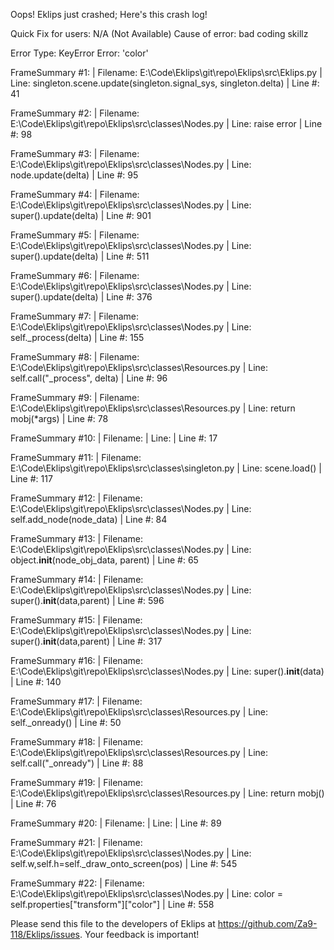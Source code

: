 Oops! Eklips just crashed;
Here's this crash log!

Quick Fix for users: N/A (Not Available)
Cause of error: bad coding skillz

Error Type: KeyError
Error: 'color'

FrameSummary #1:
  | Filename: E:\Code\Eklips\git\repo\Eklips\src\Eklips.py
  | Line: singleton.scene.update(singleton.signal_sys, singleton.delta)
  | Line #: 41

FrameSummary #2:
  | Filename: E:\Code\Eklips\git\repo\Eklips\src\classes\Nodes.py
  | Line: raise error
  | Line #: 98

FrameSummary #3:
  | Filename: E:\Code\Eklips\git\repo\Eklips\src\classes\Nodes.py
  | Line: node.update(delta)
  | Line #: 95

FrameSummary #4:
  | Filename: E:\Code\Eklips\git\repo\Eklips\src\classes\Nodes.py
  | Line: super().update(delta)
  | Line #: 901

FrameSummary #5:
  | Filename: E:\Code\Eklips\git\repo\Eklips\src\classes\Nodes.py
  | Line: super().update(delta)
  | Line #: 511

FrameSummary #6:
  | Filename: E:\Code\Eklips\git\repo\Eklips\src\classes\Nodes.py
  | Line: super().update(delta)
  | Line #: 376

FrameSummary #7:
  | Filename: E:\Code\Eklips\git\repo\Eklips\src\classes\Nodes.py
  | Line: self._process(delta)
  | Line #: 155

FrameSummary #8:
  | Filename: E:\Code\Eklips\git\repo\Eklips\src\classes\Resources.py
  | Line: self.call("_process", delta)
  | Line #: 96

FrameSummary #9:
  | Filename: E:\Code\Eklips\git\repo\Eklips\src\classes\Resources.py
  | Line: return mobj(*args)
  | Line #: 78

FrameSummary #10:
  | Filename: <string>
  | Line: 
  | Line #: 17

FrameSummary #11:
  | Filename: E:\Code\Eklips\git\repo\Eklips\src\classes\singleton.py
  | Line: scene.load()
  | Line #: 117

FrameSummary #12:
  | Filename: E:\Code\Eklips\git\repo\Eklips\src\classes\Nodes.py
  | Line: self.add_node(node_data)
  | Line #: 84

FrameSummary #13:
  | Filename: E:\Code\Eklips\git\repo\Eklips\src\classes\Nodes.py
  | Line: object.__init__(node_obj_data, parent)
  | Line #: 65

FrameSummary #14:
  | Filename: E:\Code\Eklips\git\repo\Eklips\src\classes\Nodes.py
  | Line: super().__init__(data,parent)
  | Line #: 596

FrameSummary #15:
  | Filename: E:\Code\Eklips\git\repo\Eklips\src\classes\Nodes.py
  | Line: super().__init__(data,parent)
  | Line #: 317

FrameSummary #16:
  | Filename: E:\Code\Eklips\git\repo\Eklips\src\classes\Nodes.py
  | Line: super().__init__(data)
  | Line #: 140

FrameSummary #17:
  | Filename: E:\Code\Eklips\git\repo\Eklips\src\classes\Resources.py
  | Line: self._onready()
  | Line #: 50

FrameSummary #18:
  | Filename: E:\Code\Eklips\git\repo\Eklips\src\classes\Resources.py
  | Line: self.call("_onready")
  | Line #: 88

FrameSummary #19:
  | Filename: E:\Code\Eklips\git\repo\Eklips\src\classes\Resources.py
  | Line: return mobj()
  | Line #: 76

FrameSummary #20:
  | Filename: <string>
  | Line: 
  | Line #: 89

FrameSummary #21:
  | Filename: E:\Code\Eklips\git\repo\Eklips\src\classes\Nodes.py
  | Line: self.w,self.h=self._draw_onto_screen(pos)
  | Line #: 545

FrameSummary #22:
  | Filename: E:\Code\Eklips\git\repo\Eklips\src\classes\Nodes.py
  | Line: color   = self.properties["transform"]["color"]
  | Line #: 558


Please send this file to the developers of Eklips at https://github.com/Za9-118/Eklips/issues. 
Your feedback is important!